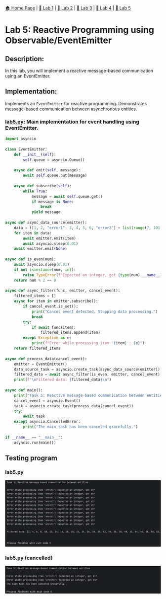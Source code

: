 [🏠 Home Page](../) | [📝 Lab 1](../lab1/) | [📝 Lab 2](../lab2/) | [📝 Lab 3](../lab3/) | [📝 Lab 4](../lab4/) | [📝 Lab 5](../lab5/)

# Lab 5: Reactive Programming using Observable/EventEmitter
## Description: 
In this lab, you will implement a reactive message-based communication using an EventEmitter.
## Implementation:
Implements an `EventEmitter` for reactive programming. 
Demonstrates message-based communication between asynchronous entities.
### [lab5.py](./lab5.py): Main implementation for event handling using EventEmitter.

```python
import asyncio

class EventEmitter:
    def __init__(self):
        self.queue = asyncio.Queue()

    async def emit(self, message):
        await self.queue.put(message)

    async def subscribe(self):
        while True:
            message = await self.queue.get()
            if message is None:
                break
            yield message

async def async_data_source(emitter):
    data = ([1, 2, "error1", 3, 4, 5, 6, "error3"] + list(range(7, 101))) * 5
    for item in data:
        await emitter.emit(item)
        await asyncio.sleep(0.01)
    await emitter.emit(None)

async def is_even(num):
    await asyncio.sleep(0.01)
    if not isinstance(num, int):
        raise TypeError(f"Expected an integer, got {type(num).__name__}")
    return num % 2 == 0

async def async_filter(func, emitter, cancel_event):
    filtered_items = []
    async for item in emitter.subscribe():
        if cancel_event.is_set():
            print("Cancel event detected. Stopping data processing.")
            break
        try:
            if await func(item):
                filtered_items.append(item)
        except Exception as e:
            print(f"Error while processing item '{item}': {e}")
    return filtered_items

async def process_data(cancel_event):
    emitter = EventEmitter()
    data_source_task = asyncio.create_task(async_data_source(emitter))
    filtered_data = await async_filter(is_even, emitter, cancel_event)
    print(f"\nFiltered data: {filtered_data}\n")

async def main():
    print("Task 5: Reactive message-based communication between entities\n")
    cancel_event = asyncio.Event()
    task = asyncio.create_task(process_data(cancel_event))
    try:
        await task
    except asyncio.CancelledError:
        print("The main task has been canceled gracefully.")

if __name__ == "__main__":
    asyncio.run(main())
```

## Testing program

### lab5.py
<img src="./media/1.png">

### lab5.py (cancelled)
<img src="./media/2.png">

